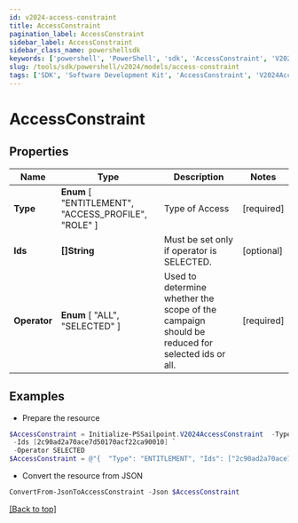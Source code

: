 ```yaml
---
id: v2024-access-constraint
title: AccessConstraint
pagination_label: AccessConstraint
sidebar_label: AccessConstraint
sidebar_class_name: powershellsdk
keywords: ['powershell', 'PowerShell', 'sdk', 'AccessConstraint', 'V2024AccessConstraint'] 
slug: /tools/sdk/powershell/v2024/models/access-constraint
tags: ['SDK', 'Software Development Kit', 'AccessConstraint', 'V2024AccessConstraint']
---
```



# AccessConstraint

## Properties

Name | Type | Description | Notes
------------ | ------------- | ------------- | -------------
**Type** |  **Enum** [  "ENTITLEMENT",    "ACCESS_PROFILE",    "ROLE" ] | Type of Access | [required]
**Ids** | **[]String** | Must be set only if operator is SELECTED. | [optional] 
**Operator** |  **Enum** [  "ALL",    "SELECTED" ] | Used to determine whether the scope of the campaign should be reduced for selected ids or all. | [required]

## Examples

- Prepare the resource
```powershell
$AccessConstraint = Initialize-PSSailpoint.V2024AccessConstraint  -Type ENTITLEMENT `
 -Ids [2c90ad2a70ace7d50170acf22ca90010] `
 -Operator SELECTED
$AccessConstraint = @"{  "Type": "ENTITLEMENT", "Ids": ["2c90ad2a70ace7d50170acf22ca90010"], "Operator": "SELECTED" }"@
```

- Convert the resource from JSON
```powershell
ConvertFrom-JsonToAccessConstraint -Json $AccessConstraint
```


[[Back to top]](#) 

